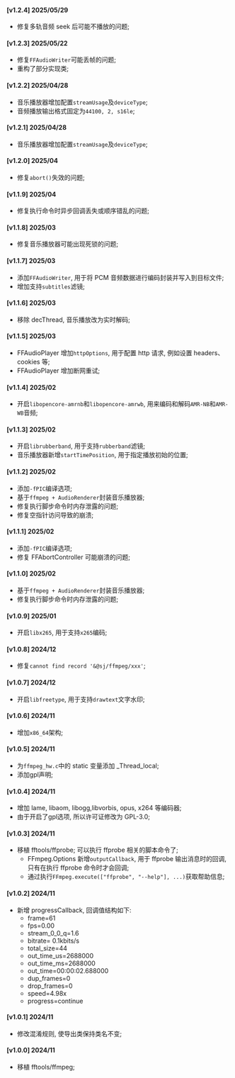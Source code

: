 #### [v1.2.4] 2025/05/29
- 修复多轨音频 seek 后可能不播放的问题;

#### [v1.2.3] 2025/05/22
- 修复`FFAudioWriter`可能丢帧的问题;
- 重构了部分实现类;

#### [v1.2.2] 2025/04/28
- 音乐播放器增加配置`streamUsage`及`deviceType`;
- 音频播放输出格式固定为`44100, 2, s16le`;

#### [v1.2.1] 2025/04/28
- 音乐播放器增加配置`streamUsage`及`deviceType`;

#### [v1.2.0] 2025/04
- 修复`abort()`失效的问题;

#### [v1.1.9] 2025/04
- 修复执行命令时异步回调丢失或顺序错乱的问题;

#### [v1.1.8] 2025/03
- 修复音乐播放器可能出现死锁的问题;

#### [v1.1.7] 2025/03
- 添加`FFAudioWriter`, 用于将 PCM 音频数据进行编码封装并写入到目标文件; 
- 增加支持`subtitles`滤镜;

#### [v1.1.6] 2025/03
- 移除 decThread, 音乐播放改为实时解码; 

#### [v1.1.5] 2025/03
- FFAudioPlayer 增加`httpOptions`, 用于配置 http 请求, 例如设置 headers、cookies 等;
- FFAudioPlayer 增加断网重试;

#### [v1.1.4] 2025/02
- 开启`libopencore-amrnb`和`libopencore-amrwb`, 用来编码和解码`AMR-NB`和`AMR-WB`音频;

#### [v1.1.3] 2025/02
- 开启`librubberband`, 用于支持`rubberband`滤镜;
- 音乐播放器新增`startTimePosition`, 用于指定播放初始的位置;

#### [v1.1.2] 2025/02
- 添加`-fPIC`编译选项;
- 基于`ffmpeg + AudioRenderer`封装音乐播放器;
- 修复执行脚步命令时内存泄露的问题;
- 修复空指针访问导致的崩溃;

#### [v1.1.1] 2025/02
- 添加`-fPIC`编译选项;
- 修复 FFAbortController 可能崩溃的问题;

#### [v1.1.0] 2025/02
- 基于`ffmpeg + AudioRenderer`封装音乐播放器;
- 修复执行脚步命令时内存泄露的问题;

#### [v1.0.9] 2025/01
- 开启`libx265`, 用于支持`x265`编码;

#### [v1.0.8] 2024/12
- 修复`cannot find record '&@sj/ffmpeg/xxx'`;

#### [v1.0.7] 2024/12
- 开启`libfreetype`, 用于支持`drawtext`文字水印;

#### [v1.0.6] 2024/11
- 增加`x86_64`架构;

#### [v1.0.5] 2024/11
- 为`ffmpeg_hw.c`中的 static 变量添加 _Thread_local;
- 添加gpl声明;

#### [v1.0.4] 2024/11
- 增加 lame, libaom, libogg,libvorbis, opus, x264 等编码器;
- 由于开启了gpl选项, 所以许可证修改为 GPL-3.0;

#### [v1.0.3] 2024/11
- 移植 fftools/ffprobe; 可以执行 ffprobe 相关的脚本命令了;
  - FFmpeg.Options 新增`outputCallback`, 用于 ffprobe 输出消息时的回调, 只有在执行 ffprobe 命令时才会回调;
  - 通过执行`FFmpeg.execute(["ffprobe", "--help"], ...)`获取帮助信息;

#### [v1.0.2] 2024/11
- 新增 progressCallback, 回调值结构如下:
  - frame=61
  - fps=0.00
  - stream_0_0_q=1.6
  - bitrate=   0.1kbits/s
  - total_size=44
  - out_time_us=2688000
  - out_time_ms=2688000
  - out_time=00:00:02.688000
  - dup_frames=0
  - drop_frames=0
  - speed=4.98x
  - progress=continue

#### [v1.0.1] 2024/11
- 修改混淆规则, 使导出类保持类名不变;

#### [v1.0.0] 2024/11
- 移植 fftools/ffmpeg;